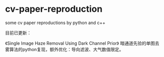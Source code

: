 # cv-paper-reproduction
 some cv paper reproductions by python and c++
 
 目前已更新：
 
 《Single Image Haze Removal Using Dark Channel Prior》 
 暗通道先验的单图去雾算法的python复现，额外优化：导向滤波、大气数值限定。
 
 
  
